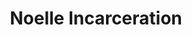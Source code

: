 ---
title: Noelle Incarceration
categories: ['incarceration']
contributors: terri and noelle
excerpt: >
 "Picture a 20 year old walking through the jail’s gate, with a blank look on her face. As she's walking toward the infirmary for intake, she looks up at a clock and sees that the hands just keep spinning, moving time."
images:
    - noelle-incarceration-2-web.jpg
    - noelle-incarceration-1-web.jpg
featured: true
featured_order: 10
---